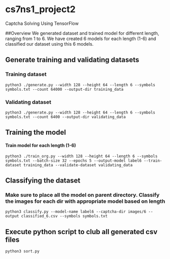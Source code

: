 # cs7ns1_project2
Captcha Solving Using TensorFlow

##Overview 
We generated dataset and trained model for different length, ranging from 1 to 6. We have created 6 models for each length (1-6) and classified our dataset using this 6 models.

## Generate training and validating datasets

### Training dataset
```
python3 ./generate.py --width 128 --height 64 --length 6 --symbols symbols.txt --count 64000 --output-dir training_data
```
### Validating dataset
```
python3 ./generate.py --width 128 --height 64 --length 6 --symbols symbols.txt --count 6400 --output-dir validating_data
```


## Training the model
#### Train model for each length (1-6)
```
python3 ./train_org.py --width 128 --height 64 --length 6 --symbols symbols.txt --batch-size 32 --epochs 5 --output-model label6 --train-dataset training_data --validate-dataset validating_data
```

## Classifying the dataset
### Make sure to place all the model on parent directory. Classify the images for each dir with appropriate model based on length
```
python3 classify.py --model-name label6 --captcha-dir images/6 --output classified_6.csv --symbols symbols.txt
```

## Execute python script to club all generated csv files
```
python3 sort.py
```
